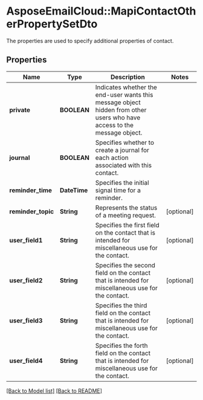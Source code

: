 # AsposeEmailCloud::MapiContactOtherPropertySetDto

The properties are used to specify additional properties of contact.             

## Properties
Name | Type | Description | Notes
---- | ---- | ----------- | -----
**private** |**BOOLEAN** | Indicates whether the end-user wants this message object hidden from other users who have access to the message object.              | 
**journal** |**BOOLEAN** | Specifies whether to create a journal for each action associated with this contact.              | 
**reminder_time** |**DateTime** | Specifies the initial signal time for a reminder.              | 
**reminder_topic** |**String** | Represents the status of a meeting request.              | [optional] 
**user_field1** |**String** | Specifies the first field on the contact that is intended for miscellaneous use for the contact.              | [optional] 
**user_field2** |**String** | Specifies the second field on the contact that is intended for miscellaneous use for the contact.              | [optional] 
**user_field3** |**String** | Specifies the third field on the contact that is intended for miscellaneous use for the contact.              | [optional] 
**user_field4** |**String** | Specifies the forth field on the contact that is intended for miscellaneous use for the contact.              | [optional] 


[[Back to Model list]](Models.md) [[Back to README]](README.md)
